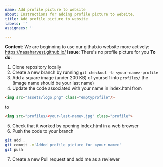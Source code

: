 ```yaml
---
name: Add profile picture to website
about: Instructions for adding profile picture to website.
title: Add profile picture to website
labels: ''
assignees: ''

---
```


**Context**: We are beginning to use our github.io website more actively: https://nasaharvest.github.io/
**Issue**: There's no profile picture for you
**To do**:
1. Clone repository locally
2. Create a new branch by running `git checkout -b <your-name>-profile`
3. Add a square image (under 200 KB) of yourself into `profiles/` the (image name should be your last name)
4. Update the code associated with your name in index.html from
```html
<img src="assets/logo.png" class="emptyprofile"/>
```
to
```html
<img src="profiles/<your-last-name>.jpg" class="profile">
```
5. Check that it worked by opening index.html in a web browser
6. Push the code to your branch
```bash
git add . 
git commit -m'Added profile picture for <your name>'
git push
```

7. Create a new Pull request and add me as a reviewer
